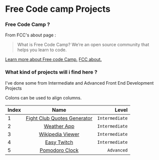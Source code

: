# Free Code camp Projects

### Free Code Camp ?

From FCC's about page :

>What is Free Code Camp?
>We’re an open source community that helps you learn to code.

[Learn more about Free code Camp.](https://www.freecodecamp.com/challenges/learn-how-free-code-camp-works)
[FCC about.](https://www.freecodecamp.com/about)

### What kind of projects will i find here ?
I've done some from Intermediate and Advanced Front End Development Projects

Colons can be used to align columns.

| Index        | Name           | Level  |
| ------------- |:-------------:| -----:|
| 1 | [Fight Club Quotes Generator](https://github.com/adrienZ/freecodecamp-projects/tree/master/1-fight-club-quotes-generator) | `Intermediate`
| 2 | [Weather App](https://github.com/adrienZ/freecodecamp-projects/tree/master/2-weather-app) | `Intermediate`
| 3 | [Wikipedia Viewer](https://github.com/adrienZ/freecodecamp-projects/tree/master/3-wikipedia-viewer) | `Intermediate`
| 4 | [Easy Twitch](https://github.com/adrienZ/freecodecamp-projects/tree/master/4-easy-twitch) | `Intermediate`
| 5 | [Pomodoro Clock](https://github.com/adrienZ/freecodecamp-projects/tree/master/5-pomodoro-clock) | `Advanced`
